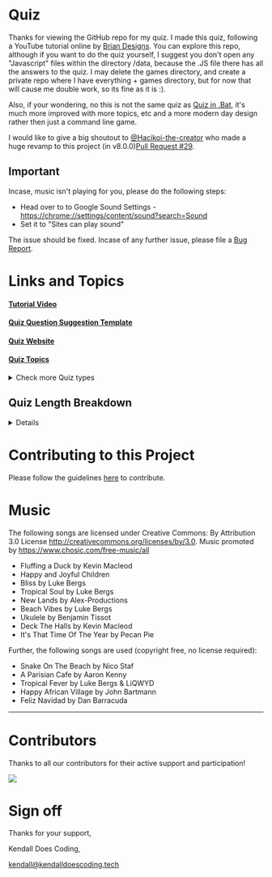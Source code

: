 # Quiz

Thanks for viewing the GitHub repo for my quiz.
I made this quiz, following a YouTube tutorial online by [Brian Designs](https://www.youtube.com/channel/UCsKsymTY_4BYR-wytLjex7A). You can explore this repo, although if you want to do the quiz yourself, I suggest you don't open any "Javascript" files within the directory /data, because the .JS file there has all the answers to the quiz. I may delete the games directory, and create a private repo where I have everything + games directory, but for now that will cause me double work, so its fine as it is :).

Also, if your wondering, no this is not the same quiz as [Quiz in .Bat](https://github.com/KendallDoesCoding/Quiz-in-.bat), it's much more improved with more topics, etc and a more modern day design rather then just a command line game.

I would like to give a big shoutout to [@Hacikoi-the-creator](https://github.com/Hachikoi-the-creator) who made a huge revamp to this project (in v8.0.0)[Pull Request #29](https://github.com/KendallDoesCoding/quiz/pull/29).

## Important

Incase, music isn't playing for you, please do the following steps:

- Head over to to Google Sound Settings - <https://chrome://settings/content/sound?search=Sound>
- Set it to "Sites can play sound"

The issue should be fixed. Incase of any further issue, please file a [Bug Report](https://github.com/KendallDoesCoding/quiz/issues/new?assignees=&labels=%F0%9F%9B%A0+goal%3A+fix&template=bug.yml).

# Links and Topics

#### [Tutorial Video](https://www.youtube.com/watch?v=f4fB9Xg2JEY)

#### [Quiz Question Suggestion Template](https://www.youtube.com/watch?v=KrGfq0vXEkc)

#### [Quiz Website](https://quiz-game-by-kendall.netlify.app/)

#### [Quiz Topics](https://quiz-game-by-kendall.netlify.app/pages/topics)

<details>
  <summary>Check more Quiz types</summary>

[Tech Quiz](https://quiz-game-by-kendall.netlify.app/pages/tech/)

[Minecraft Quiz](https://quiz-game-by-kendall.netlify.app/pages/minecraft/)

[Roblox Quiz](https://quiz-game-by-kendall.netlify.app/pages/roblox/)

[Easter Quiz](https://quiz-game-by-kendall.netlify.app/pages/easter/)

[Christmas Quiz](https://quiz-game-by-kendall.netlify.app/pages/christmas/)

[Browsers Quiz](https://quiz-game-by-kendall.netlify.app/pages/browsers/)

[Computer Parts Quiz](https://quiz-game-by-kendall.netlify.app/pages/computer_parts/)

[Disney Quiz](https://quiz-game-by-kendall.netlify.app/pages/disney/)

[Fruit Quiz](https://quiz-game-by-kendall.netlify.app/pages/fruit/)

[Football Quiz](https://quiz-game-by-kendall.netlify.app/pages/football/)

[Country Quiz](https://quiz-game-by-kendall.netlify.app/pages/countries/)

[U.S Presidents Quiz](https://quiz-game-by-kendall.netlify.app/pages/presidents/)

[YouTube Quiz](https://quiz-game-by-kendall.netlify.app/pages/youtube/)

[Programming Language Quiz](https://quiz-game-by-kendall.netlify.app/pages/programming_language/)

[Jaiden Animations Quiz](https://quiz-game-by-kendall.netlify.app/pages/jaidenanimations/)

[TheOdd1sOut Quiz](https://quiz-game-by-kendall.netlify.app/pages/theodd1sout/)

[How Well Do You Know Kendall Quiz](https://quiz-game-by-kendall.netlify.app/pages/kendall-quiz/)

</details>

## Quiz Length Breakdown

<details>

### Mini Quiz - _3 Questions_

- Browsers Quiz
- How Well Do You Know Kendall Quiz

### Medium Quiz - _5 questions_

- Tech Quiz
- Disney Quiz
- Country Quiz
- U.S Presidents Quiz
- Programming Language Quiz

### Above Medium Quiz - _7 questions_

- Roblox Quiz

### Normal Quiz - _10 questions_

- Minecraft Quiz
- Fruit Quiz
- Football Quiz
- YouTube Quiz
- Jaiden Animations Quiz
  
### Above Normal Quiz - _13 questions_

- Easter Quiz
- Computer Parts Quiz (14 questions)

### Mega Quiz - _15 questions_

- Main Quiz
- Christmas Quiz
- TheOdd1sOut Quiz

</details>

# Contributing to this Project

Please follow the guidelines [here](./CONTRIBUTING.md) to contribute.

# Music

The following songs are licensed under Creative Commons: By Attribution 3.0 License
<http://creativecommons.org/licenses/by/3.0>.
Music promoted by <https://www.chosic.com/free-music/all>

- Fluffing a Duck by Kevin Macleod
- Happy and Joyful Children
- Bliss by Luke Bergs
- Tropical Soul by Luke Bergs
- New Lands by Alex-Productions
- Beach Vibes by Luke Bergs
- Ukulele by Benjamin Tissot
- Deck The Halls by Kevin Macleod
- It's That Time Of The Year by Pecan Pie

Further, the following songs are used (copyright free, no license required):

- Snake On The Beach by Nico Staf
- A Parisian Cafe by Aaron Kenny
- Tropical Fever by Luke Bergs & LiQWYD
- Happy African Village by John Bartmann
- Feliz Navidad by Dan Barracuda

---

# Contributors

Thanks to all our contributors for their active support and participation!

<a href = "https://github.com/KendallDoesCoding/quiz">
  <img src = "https://contrib.rocks/image?repo=KendallDoesCoding/quiz"/></a>

# Sign off

Thanks for your support,

Kendall Does Coding,

<kendall@kendalldoescoding.tech>
